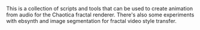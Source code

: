 This is a collection of scripts and tools that can be used to create animation from audio for the Chaotica fractal renderer.
There's also some experiments with ebsynth and image segmentation for fractal video style transfer.
